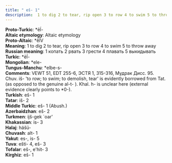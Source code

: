 ```yaml
---
title: " eš- 1"
description:  1 to dig 2 to tear, rip open 3 to row 4 to swim 5 to throw away
---
```


<strong>Proto-Turkic</strong>:  *ēĺ-<br>
<strong>Altaic etymology</strong>:  Altaic etymology<br>
<strong> Proto-Altaic</strong>:  *ḗĺV<br>
<strong>Meaning</strong>:  1 to dig 2 to tear, rip open 3 to row 4 to swim 5 to throw away<br>
<strong>Russian meaning</strong>:  1 копать 2 рвать 3 грести 4 плавать 5 выкидывать<br>
<strong>Turkic</strong>:  *ēĺ-<br>
<strong>Mongolian</strong>:  *ele-<br>
<strong>Tungus-Manchu</strong>:  *elbe-s-<br>
<strong>Comments</strong>:  VEWT 51, EDT 255-6, ЭСТЯ 1, 315-316, Мудрак Дисс. 95. Chuv. iš- 'to row; to swim; to demolish, tear' is evidently borrowed from Tat. (as opposed to the genuine al-t- ). Khal. h- is unclear here (external evidence clearly points to *0-).<br>
<strong>Turkish</strong>:  eš- 1<br>
<strong>Tatar</strong>:  iš- 2<br>
<strong>Middle Turkic</strong>:  eš- 1 (Abush.)<br>
<strong>Azerbaidzhan</strong>:  eš- 2<br>
<strong>Turkmen</strong>:  ijš-gek `oar'<br>
<strong>Khakassian</strong>:  is- 3<br>
<strong>Halaj</strong>:  häšü-<br>
<strong>Chuvash</strong>:  alt- 1<br>
<strong>Yakut</strong>:  es-, is- 5<br>
<strong>Tuva</strong>:  ešti- 4, eš- 3<br>
<strong>Tofalar</strong>:  eš-, e'hit- 3<br>
<strong>Kirghiz</strong>:  eš- 1<br>


